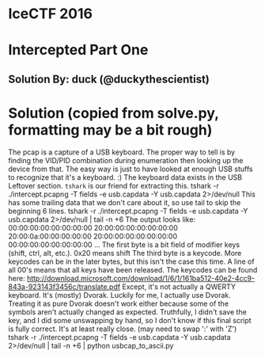 # IceCTF 2016
# Intercepted Part One
## Solution By: duck (@duckythescientist)

# Solution (copied from solve.py, formatting may be a bit rough)
The pcap is a capture of a USB keyboard. 
The proper way to tell is by finding the VID/PID combination during enumeration then looking up the device from that.
The easy way is just to have looked at enough USB stuffs to recognize that it's a keyboard. :)
The keyboard data exists in the USB Leftover section. `tshark` is our friend for extracting this.
tshark -r ./intercept.pcapng -T fields -e usb.capdata -Y usb.capdata 2>/dev/null
This has some trailing data that we don't care about it, so use tail to skip the beginning 6 lines.
tshark -r ./intercept.pcapng -T fields -e usb.capdata -Y usb.capdata 2>/dev/null | tail -n +6
The output looks like:
00:00:00:00:00:00:00:00
20:00:00:00:00:00:00:00
20:00:0a:00:00:00:00:00
20:00:00:00:00:00:00:00
00:00:00:00:00:00:00:00
...
The first byte is a bit field of modifier keys (shift, ctrl, alt, etc.). 0x20 means shift
The third byte is a keycode. More keycodes can be in the later bytes, but this isn't the case this time.
A line of all 00's means that all keys have been released.
The keycodes can be found here: http://download.microsoft.com/download/1/6/1/161ba512-40e2-4cc9-843a-923143f3456c/translate.pdf
Except, it's not actually a QWERTY keyboard. It's (mostly) Dvorak. 
Luckily for me, I actually use Dvorak.
Treating it as pure Dvorak doesn't work either because some of the symbols aren't actually changed as expected.
Truthfully, I didn't save the key, and I did some unswapping by hand, so I don't know if this final script is fully correct. 
It's at least really close. (may need to swap ':' with 'Z')
tshark -r ./intercept.pcapng -T fields -e usb.capdata -Y usb.capdata 2>/dev/null | tail -n +6 | python usbcap_to_ascii.py
